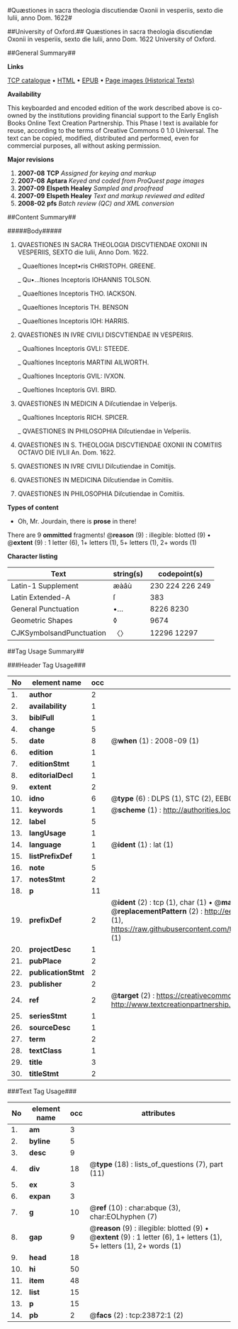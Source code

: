 #Quæstiones in sacra theologia discutiendæ Oxonii in vesperiis, sexto die Iulii, anno Dom. 1622#

##University of Oxford.##
Quæstiones in sacra theologia discutiendæ Oxonii in vesperiis, sexto die Iulii, anno Dom. 1622
University of Oxford.

##General Summary##

**Links**

[TCP catalogue](http://www.ota.ox.ac.uk/tcp/)  • 
[HTML](http://tei.it.ox.ac.uk/tcp/Texts-HTML/free/A08/A08725.html)  • 
[EPUB](http://tei.it.ox.ac.uk/tcp/Texts-EPUB/free/A08/A08725.epub) • 
[Page images (Historical Texts)](https://data.historicaltexts.jisc.ac.uk/view?pubId=eebo-20235047e&pageId=eebo-20235047e-23872-1)

**Availability**

This keyboarded and encoded edition of the
	       work described above is co-owned by the institutions
	       providing financial support to the Early English Books
	       Online Text Creation Partnership. This Phase I text is
	       available for reuse, according to the terms of Creative
	       Commons 0 1.0 Universal. The text can be copied,
	       modified, distributed and performed, even for
	       commercial purposes, all without asking permission.

**Major revisions**

1. __2007-08__ __TCP__ *Assigned for keying and markup*
1. __2007-08__ __Aptara__ *Keyed and coded from ProQuest page images*
1. __2007-09__ __Elspeth Healey__ *Sampled and proofread*
1. __2007-09__ __Elspeth Healey__ *Text and markup reviewed and edited*
1. __2008-02__ __pfs__ *Batch review (QC) and XML conversion*

##Content Summary##

#####Body#####

1. QVAESTIONES IN SACRA
THEOLOGIA DISCVTIENDAE
OXONII IN VESPERIIS, SEXTO
die Iulii, Anno Dom. 1622.

    _ Quaeſtiones Incept•ris CHRISTOPH. GREENE.

    _ Qu•…ſtiones Inceptoris IOHANNIS TOLSON.

    _ Quaeſtiones Inceptoris THO. IACKSON.

    _ Quaeſtiones Inceptoris TH. BENSON

    _ Quaeſtiones Inceptoris IOH: HARRIS.

1. QVAESTIONES IN IVRE CIVILI DISCVTIENDAE
IN VESPERIIS.

    _ Quaſtiones Inceptoris GVLI: STEEDE.

    _ Quaſtiones Inceptoris MARTINI AILWORTH.

    _ Quaſtiones Inceptoris GVIL: IVXON.

    _ Queſtiones Inceptoris GVI. BIRD.

1. QVAESTIONES IN MEDICIN A
Diſcutiendae in Veſperijs.

    _ Quaſtiones Inceptoris RICH. SPICER.

    _ QVAESTIONES IN PHILOSOPHIA
Diſcutiendae in Veſperiis.

1. QVAESTIONES IN S. THEOLOGIA
DISCVTIENDAE OXONII IN COMITIIS
OCTAVO DIE IVLII An. Dom. 1622.

1. QVAESTIONES IN IVRE CIVILI
Diſcutiendae in Comitijs.

1. QVAESTIONES IN MEDICINA
Diſcutiendae in Comitiis.

1. QVAESTIONES IN PHILOSOPHIA
Diſcutiendae in Comitiis.

**Types of content**

  * Oh, Mr. Jourdain, there is **prose** in there!

There are 9 **ommitted** fragments! 
 @__reason__ (9) : illegible: blotted (9)  •  @__extent__ (9) : 1 letter (6), 1+ letters (1), 5+ letters (1), 2+ words (1)

**Character listing**


|Text|string(s)|codepoint(s)|
|---|---|---|
|Latin-1 Supplement|æàâù|230 224 226 249|
|Latin Extended-A|ſ|383|
|General Punctuation|•…|8226 8230|
|Geometric Shapes|◊|9674|
|CJKSymbolsandPunctuation|〈〉|12296 12297|

##Tag Usage Summary##

###Header Tag Usage###

|No|element name|occ|attributes|
|---|---|---|---|
|1.|__author__|2||
|2.|__availability__|1||
|3.|__biblFull__|1||
|4.|__change__|5||
|5.|__date__|8| @__when__ (1) : 2008-09 (1)|
|6.|__edition__|1||
|7.|__editionStmt__|1||
|8.|__editorialDecl__|1||
|9.|__extent__|2||
|10.|__idno__|6| @__type__ (6) : DLPS (1), STC (2), EEBO-CITATION (1), OCLC (1), VID (1)|
|11.|__keywords__|1| @__scheme__ (1) : http://authorities.loc.gov/ (1)|
|12.|__label__|5||
|13.|__langUsage__|1||
|14.|__language__|1| @__ident__ (1) : lat (1)|
|15.|__listPrefixDef__|1||
|16.|__note__|5||
|17.|__notesStmt__|2||
|18.|__p__|11||
|19.|__prefixDef__|2| @__ident__ (2) : tcp (1), char (1)  •  @__matchPattern__ (2) : ([0-9\-]+):([0-9IVX]+) (1), (.+) (1)  •  @__replacementPattern__ (2) : http://eebo.chadwyck.com/downloadtiff?vid=$1&page=$2 (1), https://raw.githubusercontent.com/textcreationpartnership/Texts/master/tcpchars.xml#$1 (1)|
|20.|__projectDesc__|1||
|21.|__pubPlace__|2||
|22.|__publicationStmt__|2||
|23.|__publisher__|2||
|24.|__ref__|2| @__target__ (2) : https://creativecommons.org/publicdomain/zero/1.0/ (1), http://www.textcreationpartnership.org/docs/. (1)|
|25.|__seriesStmt__|1||
|26.|__sourceDesc__|1||
|27.|__term__|2||
|28.|__textClass__|1||
|29.|__title__|3||
|30.|__titleStmt__|2||


###Text Tag Usage###

|No|element name|occ|attributes|
|---|---|---|---|
|1.|__am__|3||
|2.|__byline__|5||
|3.|__desc__|9||
|4.|__div__|18| @__type__ (18) : lists_of_questions (7), part (11)|
|5.|__ex__|3||
|6.|__expan__|3||
|7.|__g__|10| @__ref__ (10) : char:abque (3), char:EOLhyphen (7)|
|8.|__gap__|9| @__reason__ (9) : illegible: blotted (9)  •  @__extent__ (9) : 1 letter (6), 1+ letters (1), 5+ letters (1), 2+ words (1)|
|9.|__head__|18||
|10.|__hi__|50||
|11.|__item__|48||
|12.|__list__|15||
|13.|__p__|15||
|14.|__pb__|2| @__facs__ (2) : tcp:23872:1 (2)|

